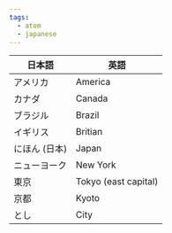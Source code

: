 ```yaml
---
tags:
  - atom
  - japanese
---
```


| 日本語      | 英語                   |
| -------- | -------------------- |
| アメリカ     | America              |
| カナダ      | Canada               |
| ブラジル     | Brazil               |
| イギリス     | Britian              |
| にほん (日本) | Japan                |
| ニューヨーク   | New York             |
| 東京       | Tokyo (east capital) |
| 京都       | Kyoto                |
| とし       | City                 |

